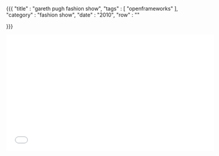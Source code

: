 {{{
    "title"    : "gareth pugh fashion show",
    "tags"     : [ "openframeworks" ],
    "category" : "fashion show",
    "date"     : "2010",
    "row"  : ""

}}}


<iframe width="560" height="315" src="//www.youtube.com/embed/PKV_3YaACw8" frameborder="0" allowfullscreen></iframe>